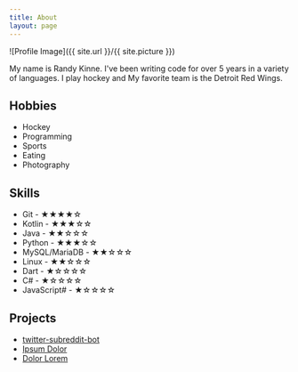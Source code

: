 ```yaml
---
title: About
layout: page
---
```

![Profile Image]({{ site.url }}/{{ site.picture }})

<p>My name is Randy Kinne. I've been writing code for over 5 years in a variety of languages. I play hockey and My favorite team is the Detroit Red Wings.</p>

<h2>Hobbies</h2>

<ul class="skill-list">
	<li>Hockey</li>
	<li>Programming</li>
	<li>Sports</li>
	<li>Eating</li>
	<li>Photography</li>
</ul>

<h2>Skills</h2>

<ul class="skill-list">
	<li>Git - ★★★★☆</li>
	<li>Kotlin - ★★★☆☆</li>
	<li>Java - ★★☆☆☆</li>
	<li>Python - ★★★☆☆</li>
	<li>MySQL/MariaDB - ★★☆☆☆</li>
	<li>Linux - ★★☆☆☆</li>
	<li>Dart - ★☆☆☆☆</li>
	<li>C# - ★☆☆☆☆</li>
	<li>JavaScript# - ★☆☆☆☆</li>
</ul>

<h2>Projects</h2>

<ul>
	<li><a href="https://github.com/randykinne/twitter-subreddit-bot">twitter-subreddit-bot</a></li>
	<li><a href="https://github.com/">Ipsum Dolor</a></li>
	<li><a href="https://github.com/">Dolor Lorem</a></li>
</ul>
